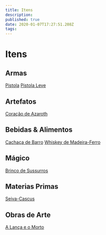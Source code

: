 ```yaml
---
title: Itens
description: 
published: true
date: 2020-01-07T17:27:51.208Z
tags: 
---
```


<!-- SUBTITLE: Visão geral sobre Itens -->

# Itens

## Armas
[Pistola](http://localhost/itens/pistola#pistola)
[Pistola Leve](http://localhost/itens/pistola-leve#pistola-leve)

## Artefatos
[Coração de Azaroth](http://localhost/itens/coracao-de-azaroth#coracao-de-azaroth)

## Bebidas & Alimentos
[Cachaça de Barro](http://localhost/itens/cachaca-de-barro#cachaca-de-barro)
[Whiskey de Madeira-Ferro]()

## Mágico
[Brinco de Sussurros](http://localhost/en/itens/Brinco-de-Sussurros)

## Materias Primas
[Seiva-Cascus](http://localhost/itens/seiva-cascus#seiva-cascus)

## Obras de Arte
[A Lança e o Morto](http://localhost/itens/a-lanca-e-o-morto)


